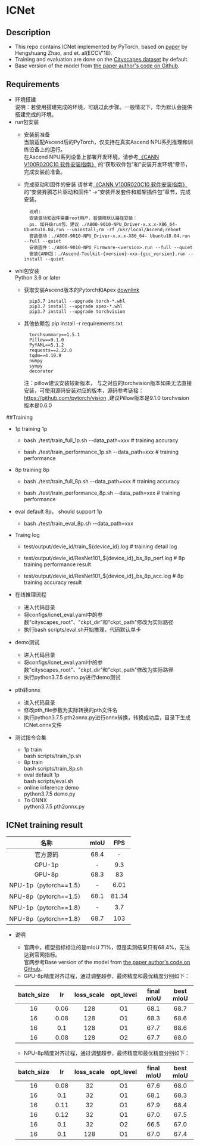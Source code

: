 # ICNet 

## Description
- This repo contains ICNet implemented by PyTorch, based on [paper](https://arxiv.org/abs/1704.08545) by Hengshuang Zhao, and et. al(ECCV'18).  
- Training and evaluation are done on the [Cityscapes dataset](https://www.cityscapes-dataset.com/) by default.
- Base version of the model from [the paper author's code on Github](https://github.com/liminn/ICNet-pytorch).  

## Requirements
- 环境搭建  
    说明：若使用搭建完成的环境，可跳过此步骤。一般情况下，华为默认会提供搭建完成的环境。  
- run包安装  
    - 安装前准备  
        当前适配Ascend后的PyTorch，仅支持在真实Ascend NPU系列推理和训练设备上的运行。  
        在Ascend NPU系列设备上部署开发环境，请参考[《CANN V100R020C10 软件安装指南》](https://support.huawei.com/enterprise/zh/doc/EDOC1100164870/59fb2d06)
        的“获取软件包”和”安装开发环境“章节，完成安装前准备。
    - 完成驱动和固件的安装
        请参考[《CANN V100R020C10 软件安装指南》](https://support.huawei.com/enterprise/zh/doc/EDOC1100164870/59fb2d06)  
      的”安装昇腾芯片驱动和固件“ ->“安装开发套件和框架插件包”章节，完成安装。  
      
            说明:
            安装驱动和固件需要root用户，若使用默认路径安装： 
            ps. 如升级run包，建议 ./A800-9010-NPU_Driver-x.x.x-X86_64- Ubuntu18.04.run --uninstall;rm -rf /usr/local/Ascend;reboot
            安装驱动：./A800-9010-NPU_Driver-x.x.x-X86_64- Ubuntu18.04.run --full --quiet  
            安装固件：./A800-9010-NPU_Firmware-<version>.run --full --quiet  
            安装CANN包：./Ascend-Toolkit-{version}-xxx-{gcc_version}.run --install --quiet
- whl包安装  
  Python 3.6 or later
    - 获取安装Ascend版本的Pytorch和Apex [downlink](https://www.hiascend.com/software/ai-frameworks)  
      
            pip3.7 install --upgrade torch-*.whl  
            pip3.7 install --upgrade apex-*.whl   
            pip3.7 install --upgrade torchvision 
    - 其他依赖包 pip install -r requirements.txt  
      
            torchsummary==1.5.1
            Pillow==9.1.0  
            PyYAML==5.1.2  
            requests==2.22.0  
            tqdm==4.19.9  
            numpy  
            sympy  
            decorator  
      注：pillow建议安装较新版本， 与之对应的torchvision版本如果无法直接安装，可使用源码安装对应的版本，源码参考链接：https://github.com/pytorch/vision ,建议Pillow版本是9.1.0 torchvision版本是0.6.0

##Training

- 1p training 1p 
    - bash ./test/train_full_1p.sh --data_path=xxx # training accuracy

    - bash ./test/train_performance_1p.sh --data_path=xxx # training performance

- 8p training 8p
    - bash ./test/train_full_8p.sh --data_path=xxx # training accuracy
    
    - bash ./test/train_performance_8p.sh --data_path=xxx # training performance

- eval default 8p， should support 1p
    - bash ./test/train_eval_8p.sh --data_path=xxx

- Traing log
    - test/output/devie_id/train_${device_id}.log # training detail log
    
    - test/output/devie_id/ResNet101_${device_id}_bs_8p_perf.log # 8p training performance result
    
    - test/output/devie_id/ResNet101_${device_id}_bs_8p_acc.log # 8p training accuracy result    

- 在线推理流程  
    - 进入代码目录
    - 将configs/icnet_eval.yaml中的参数"cityscapes_root"、"ckpt_dir"和"ckpt_path"修改为实际路径    
    - 执行bash scripts/eval.sh开始推理，代码默认单卡  


- demo测试
    - 进入代码目录
    - 将configs/icnet_eval.yaml中的参数"cityscapes_root"、"ckpt_dir"和"ckpt_path"修改为实际路径    
    - 执行python3.7.5 demo.py进行demo测试
    
- pth转onnx
    - 进入代码目录
    - 修改pth_file参数为实际转换的pth文件名
    - 执行python3.7.5 pth2onnx.py进行onnx转换，转换成功后，目录下生成ICNet.onnx文件  
    
- 测试指令合集  
    - 1p train  
        bash scripts/train_1p.sh
    - 8p train  
        bash scripts/train_8p.sh
    - eval default 1p  
        bash scripts/eval.sh
    - online inference demo   
        python3.7.5 demo.py
    - To ONNX  
        python3.7.5 pth2onnx.py

## ICNet training result

| 名称         | mIoU      | FPS       |
| :---------:  | :------: | :------:  |
| 官方源码     | 68.4     | -         |
| GPU-1p      | -        | 9.3       |
| GPU-8p      | 68.3     | 83        |
| NPU-1p（pytorch==1.5） | -        | 6.01      |
| NPU-8p（pytorch==1.5） | 68.1     | 81.34        |
| NPU-1p（pytorch==1.8） | - | 3.7 |
| NPU-8p（pytorch==1.8） | 68.7 | 103 |

- 说明  
  
    - 官网中，模型指标标注的是mIoU 71%，但是实测结果只有68.4%，无法达到官网指标。  
      官网参考Base version of the model from [the paper author's code on Github](https://github.com/liminn/ICNet-pytorch).
    - GPU-8p精度对齐过程，通过调整超参，最终精度和最优精度分别如下：  
    
    | batch_size   | lr       | loss_scale | opt_level  | final mIoU  | best mIoU   |    
    | :---------:  | :------: | :------:   | :--------: | :---------: | :---------: |    
    | 16           | 0.06     | 128        |  O1        | 68.1        |  68.7       |  
    | 16           | 0.08     | 128        |  O1        | 68.3        |  68.6       |  
    | 16           | 0.1      | 128        |  O1        | 67.7        |  68.6       |  
    | 16           | 0.08     | 128        |  O2        | 67.7        |  68.0       |
    
    - NPU-8p精度对齐过程，通过调整超参，最终精度和最优精度分别如下：
    
    | batch_size   | lr       | loss_scale | opt_level  | final mIoU  | best mIoU   |    
    | :---------:  | :------: | :------:   | :--------: | :---------: | :---------: |    
    | 16           | 0.08     | 32         |  O1        | 67.6        |  68.0       |  
    | 16           | 0.1      | 32         |  O1        | 68.1        |  68.3       |  
    | 16           | 0.11     | 32         |  O1        | 67.9        |  68.4       |  
    | 16           | 0.12     | 32         |  O1        | 67.0        |  67.5       |
    | 16           | 0.1      | 32         |  O2        | 66.5        |  67.0       |
    | 16           | 0.1      | 128        |  O1        | 67.0        |  67.4       |
